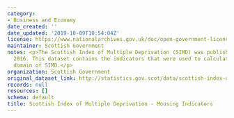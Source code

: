 ```yaml
---
category:
- Business and Economy
date_created: ''
date_updated: '2019-10-09T10:54:04Z'
license: https://www.nationalarchives.gov.uk/doc/open-government-licence/version/3/
maintainer: Scottish Government
notes: <p>The Scottish Index of Multiple Deprivation (SIMD) was published in August
  2016. This dataset contains the indicators that were used to calculate the housing
  domain of SIMD.</p>
organization: Scottish Government
original_dataset_link: http://statistics.gov.scot/data/scottish-index-of-multiple-deprivation---housing-indicators
records: null
resources: []
schema: default
title: Scottish Index of Multiple Deprivation - Housing Indicators
---
```

